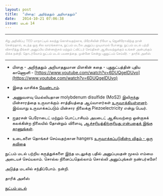 ```yaml
---
layout: post
title:  "மிளகு: அறிந்ததும் அறியாததும்"
date:   2014-10-21 07:06:38
issue: மடல் 14
---
```


<hr/>
<span style="font-size: 11px !important; color: #aaaaaa;">சிறு அறிவிப்பு: TED மாநாட்டில் கலந்து கொள்வதற்காக, பிரேசிலின் ரியோ டி ஜெனிரோவிற்கு நான் சென்றதால், கடந்த ஒரு சில வாரங்களாக, நுட்பம் மடலை அனுப்ப முடியாமல் போனது. நுட்பம் மடல் பற்றி விசாரித்து நீங்கள் அனுப்பிய மின்னஞ்சல் மற்றும் ட்விட்டர் செய்திகள் ஆகியவற்றுக்கும் உங்கள் அன்புக்கும் மிக்க நன்றி. தொடர்வோம் நுட்பம் மடல் பயணத்தை. முன்னே சென்று புதுநுட்பம் செய்வீர். - தாரிக் அஸீஸ்
</span><hr/>

- மிளகு - அறிந்ததும் அறியாததுமான மிளகின் கதை - புதுநுட்பத்தின் புதிய காணொளி - [https://www.youtube.com/watch?v=6DUQgeIDUvo](https://www.youtube.com/watch?v=6DUQgeIDUvo)

- இதை வாசிக்க [வேண்டாம்](http://niram.wordpress.com/2014/09/12/do-not-read-this/).

- அணுவளவு மெல்லியதான molybdenum disulfide (MoS2) இலிருந்து மின்சாரத்தை உருவாக்கும் சாத்தியத்தை ஆய்வாளர்கள் [உருவாக்கியுள்ளனர்](http://www.gtresearchnews.gatech.edu/researchers-develop-worlds-thinnest-electric-generator/). இவ்வாறு உருவாக்கப்படும் மின்சார நிலைக்கு Piezoelectricity என்று பெயர்.

- ஐதரசன் பெரோடைட் மற்றும் பொட்டாசியம் அயடைட் ஆகியவற்றை ஒன்றாகக் கலக்கின்ற நிலையில் தோன்றும் விளைவு, [ஆச்சரியத்திற்குரியது என்பதைக் இங்கு காணுங்கள்](http://i.imgur.com/VEknHnC.jpg). 

- உடைகளை தொங்கச் செய்வதற்கான hangers [உருவாக்கப்படுகின்ற விதம் - ஒரு கவிதை](http://i.imgur.com/2GmECoS.gifv)


நுட்பம் மடல் பற்றிய கருத்துக்களை இந்த மடலுக்கு பதில் அனுப்புவதன் மூலம் எம்மை அடையச் செய்யலாம். சொல்ல நினைப்பதெல்லாம் சொல்லி அனுப்புங்கள் நண்பர்களே!

அடுத்த மடலில் சந்திப்போம். நன்றி.

தாரிக் அஸீஸ்

[நுட்பம் மடல்](http://nutpam.org)